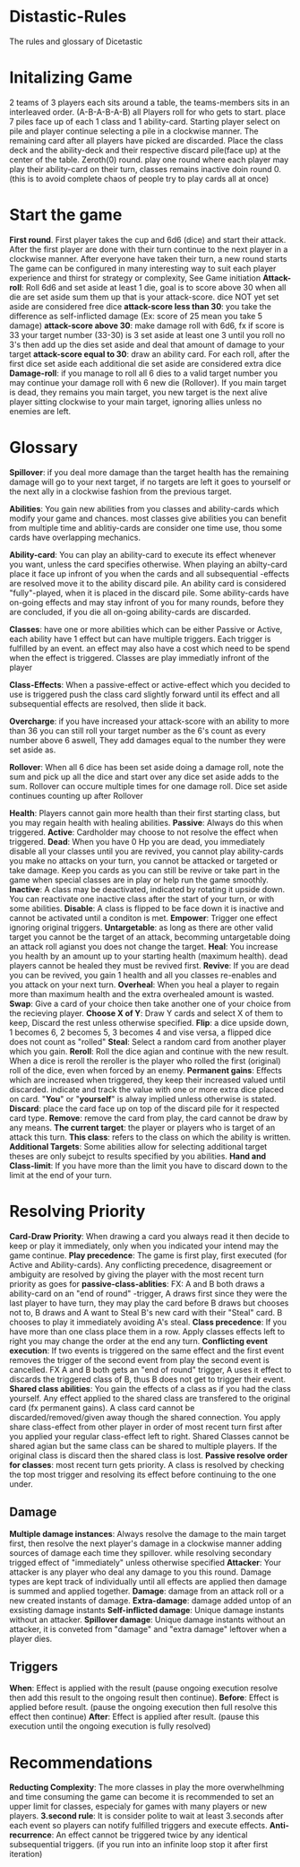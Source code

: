 # Distastic-Rules
The rules and glossary of Dicetastic

# Initalizing Game
2 teams of 3 players each sits around a table, the teams-members sits in an interleaved order. (A-B-A-B-A-B)
all Players roll for who gets to start.
place 7 piles face up of each 1 class and 1 ability-card. Starting player select on pile and player continue selecting a pile in a clockwise manner. The remaining card after all players have picked are discarded. 
Place the class deck and the ability-deck and their respective discard pile(face up) at the center of the table.
Zeroth(0) round. play one round where each player may play their ability-card on their turn, classes remains inactive doin round 0. (this is to avoid complete chaos of people try to play cards all at once)

# Start the game
**First round**. First player takes the cup and 6d6 (dice) and start their attack.
After the first player are done with their turn continue to the next player in a clockwise manner. After everyone have taken their turn, a new round starts
The game can be configured in many interesting way to suit each player experience and thirst for strategy or complexity, See Game initiation
**Attack-roll**: Roll 6d6 and set aside at least 1 die, goal is to score above 30 when all die are set aside sum them up that is your attack-score. dice NOT yet set aside are considered free dice
**attack-score less than 30**: you take the difference as self-inflicted damage (Ex: score of 25 mean you take 5 damage)
**attack-score above 30**: make damage roll with 6d6, fx if score is 33 your target number (33-30) is 3 set aside at least one 3 until you roll no 3's then add up the dies set aside and deal that amount of damage to your target 
**attack-score equal to 30**: draw an ability card.
For each roll, after the first dice set aside each additional die set aside are considered extra dice
**Damage-roll**: if you manage to roll all 6 dies to a valid target number you may continue your damage roll with 6 new die (Rollover).
If you main target is dead, they remains you main target, you new target is the next alive player sitting clockwise to your main target, ignoring allies unless no enemies are left.

# Glossary
**Spillover**: if you deal more damage than the target health has the remaining damage will go to your next target, if no targets are left it goes to yourself or the next ally in a clockwise fashion from the previous target.

**Abilities**: You gain new abilities from you classes and ability-cards which modify your game and chances. most classes give abilities you can benefit from multiple time and ablitiy-cards are consider one time use, thou some cards have overlapping mechanics.

**Ability-card**: You can play an ability-card to execute its effect whenever you want, unless the card specifies otherwise. When playing an abilty-card place it face up infront of you when the cards and all subsequential -effects are resolved move it to the ability discard pile. An ability card is considered "fully"-played, when it is placed in the discard pile. Some ability-cards have on-going effects and may stay infront of you for many rounds, before they are concluded, if you die all on-going ability-cards are discarded.

**Classes**: have one or more abilities which can be either Passive or Active, each ability have 1 effect but can have multiple triggers.  Each trigger is fulfilled by an event. an effect may also have a cost which need to be spend when the effect is triggered. Classes are play immediatly infront of the player

**Class-Effects**: When a passive-effect or active-effect which you decided to use is triggered push the class card slightly forward until its effect and all subsequential effects are resolved, then slide it back.

**Overcharge**: if you have increased your attack-score with an ability to more than 36 you can still roll your target number as the 6's count as every number above 6 aswell, They add damages equal to the number they were set aside as.

**Rollover**: When all 6 dice has been set aside doing a damage roll, note the sum and pick up all the dice and start over any dice set aside adds to the sum. Rollover can occure multiple times for one damage roll. Dice set aside continues counting up after Rollover

**Health**: Players cannot gain more health than their first starting class, but you may regain health with healing abilities.
**Passive**: Always do this when triggered.
**Active**: Cardholder may choose to not resolve the effect when triggered.
**Dead**: When you have 0 Hp you are dead, you immediately disable all your classes until you are revived, you cannot play ability-cards you make no attacks on your turn, you cannot be attacked or targeted or take damage. Keep you cards as you can still be revive or take part in the game when special classes are in play or help run the game smoothly.
**Inactive**: A class may be deactivated, indicated by rotating it upside down. You can reactivate one inactive class after the start of your turn, or with some abilities.
**Disable**: A class is flipped to be face down it is inactive and cannot be activated until a conditon is met.
**Empower**: Trigger one effect ignoring original triggers. 
**Untargetable**: as long as there are other valid target you cannot be the target of an attack, becomming untargetable doing an attack roll agianst you does not change the target.
**Heal**: You increase you health by an amount up to your starting health (maximum health). dead players cannot be healed they must be revived first.
**Revive**: If you are dead you can be revived, you gain 1 health and all you classes re-enables and you attack on your next turn.
**Overheal**: When you heal a player to regain more than maximum health and the extra overhealed amount is wasted.
**Swap**: Give a card of your choice then take another one of your choice from the recieving player.
**Choose X of Y**: Draw Y cards and select X of them to keep, Discard the rest unless otherwise specified.
**Flip**: a dice upside down, 1 becomes 6, 2 becomes 5, 3 becomes 4 and vise versa, a flipped dice does not count as "rolled"
**Steal**: Select a random card from another player which you gain.
**Reroll**: Roll the dice agian and continue with the new result. When a dice is reroll the reroller is the player who rolled the first (original) roll of the dice, even when forced by an enemy. 
**Permanent gains**: Effects which are increased when triggered, they keep their increased valued until discarded. indicate and track the value with one or more extra dice placed on card.
"**You**" or "**yourself**" is alway implied unless otherwise is stated.
**Discard**: place the card face up on top of the discard pile for it respected card type.
**Remove**: remove the card from play, the card cannot be draw by any means.
**The current target**: the player or players who is target of an attack this turn.
**This class**: refers to the class on which the ability is written.
**Additional Targets**: Some abilities allow for selecting additional target theses are only subejct to results specified by you abilities.
**Hand and Class-limit**: If you have more than the limit you have to discard down to the limit at the end of your turn.

# Resolving Priority
**Card-Draw Priority**: When drawing a card you always read it then decide to keep or play it immediately, only when you indicated your intend may the game continue.
**Play precedence**: The game is first play, first executed (for Active and Ability-cards). Any conflicting precedence, disagreement or ambiguity are resolved by giving the player with the most recent turn priority as goes for **passive-class-ablities**: FX: A and B both draws a ability-card on an "end of round" -trigger, A draws first since they were the last player to have turn, they may play the card before B draws but chooses not to, B draws and A want to Steal B's new card with their "Steal" card. B chooses to play it immediately avoiding A's steal. 
**Class precedence**: If you have more than one class place them in a row. Apply classes effects left to right you may change the order at the end any turn. 
**Conflicting event execution**: If two events is triggered on the same effect and the first event removes the trigger of the second event from play the second event is cancelled. FX A and B both gets an "end of round" trigger, A uses it effect to discards the triggered class of B, thus B does not get to trigger their event. 
**Shared class abilities**: You gain the effects of a class as if you had the class yourself. Any effect applied to the shared class are transfered to the original card (fx permanent gains). A class card cannot be discarded/removed/given away though the shared connection.
You apply share class-effect from other player in order of most recent turn first after you applied your regular class-effect left to right.
Shared Classes cannot be shared agian but the same class can be shared to multiple players. If the original class is discard then the shared class is lost.
**Passive resolve order for classes**: most recent turn gets priority.
A class is resolved by checking the top most trigger and resolving its effect before continuing to the one under.


## Damage
**Multiple damage instances**: Always resolve the damage to the main target first, then resolve the next player's damage in a clockwise manner adding sources of damage each time they spillover. while resolving secondary trigged effect of "immediately" unless otherwise specified
**Attacker**: Your attacker is any player who deal any damage to you this round.
Damage types are kept track of individually until all effects are applied then damage is summed and applied together.
**Damage**: damage from an attack roll or a new created instants of damage.
**Extra-damage**: damage added untop of an exsisting damage instants
**Self-inflicted damage**: Unique damage instants without an attacker.
**Spillover damage**: Unique damage instants without an attacker, it is conveted from "damage" and "extra damage" leftover when a player dies.

## Triggers
**When**: Effect is applied with the result (pause ongoing execution resolve then add this result to the ongoing result then continue).
**Before**: Effect is applied before result. (pause the ongoing execution then full resolve this effect then continue)
**After**: Effect is applied after result. (pause this execution until the ongoing execution is fully resolved)


# Recommendations
**Reducting Complexity**: The more classes in play the more overwhelhming and time consuming the game can become it is recommended to set an upper limit for classes, especialy for games with many players or new players.
**3.second rule**: It is consider polite to wait at least 3.seconds after each event so players can notify fulfilled triggers and execute effects.
**Anti-recurrence**: An effect cannot be triggered twice by any identical subsequential triggers. (if you run into an infinite loop stop it after first iteration)
